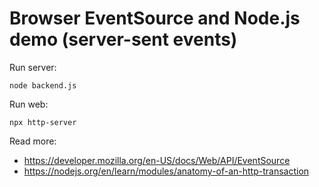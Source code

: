 # Browser EventSource and Node.js demo (server-sent events)

Run server:
```shell
node backend.js
```

Run web:
```shell
npx http-server
```

Read more:
- https://developer.mozilla.org/en-US/docs/Web/API/EventSource
- https://nodejs.org/en/learn/modules/anatomy-of-an-http-transaction
